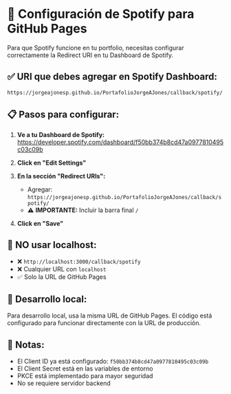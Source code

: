 # 🎵 Configuración de Spotify para GitHub Pages

Para que Spotify funcione en tu portfolio, necesitas configurar correctamente la Redirect URI en tu Dashboard de Spotify.

## ✅ URI que debes agregar en Spotify Dashboard:

```
https://jorgeajonesp.github.io/PortafolioJorgeAJones/callback/spotify/
```

## 📋 Pasos para configurar:

1. **Ve a tu Dashboard de Spotify:**
   https://developer.spotify.com/dashboard/f50bb374b8cd47a0977810495c03c09b

2. **Click en "Edit Settings"**

3. **En la sección "Redirect URIs":**
   - Agregar: `https://jorgeajonesp.github.io/PortafolioJorgeAJones/callback/spotify/`
   - ⚠️ **IMPORTANTE:** Incluir la barra final `/`

4. **Click en "Save"**

## 🚫 NO usar localhost:

- ❌ `http://localhost:3000/callback/spotify`
- ❌ Cualquier URL con `localhost`
- ✅ Solo la URL de GitHub Pages

## 🔧 Desarrollo local:

Para desarrollo local, usa la misma URL de GitHub Pages. El código está configurado para funcionar directamente con la URL de producción.

## 📝 Notas:

- El Client ID ya está configurado: `f50bb374b8cd47a0977810495c03c09b`
- El Client Secret está en las variables de entorno
- PKCE está implementado para mayor seguridad
- No se requiere servidor backend